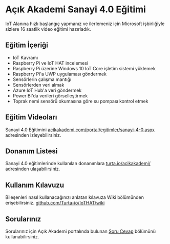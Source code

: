 # Açık Akademi Sanayi 4.0 Eğitimi

IoT Alanına hızlı başlangıç yapmanız ve ilerlemeniz için Microsoft işbirliğiyle sizlere 16 saatlik video eğitimi hazırladık.

## Eğitim İçeriği
- IoT Kavramı
- Raspberry Pi ve IoT HAT incelemesi
- Raspberry Pi üzerine Windows 10 IoT Core işletim sistemi yüklemek
- Raspberry Pi'a UWP uygulaması göndermek
- Sensörlerin çalışma mantığı
- Sensörlerden veri almak
- Azure IoT Hub'a veri göndermek
- Power BI'da verileri görselleştirmek
- Toprak nemi sensörü okumasına göre su pompası kontrol etmek

## Eğitim Videoları
Sanayi 4.0 Eğitimini  [acikakademi.com/portal/egitimler/sanayi-4-0.aspx](https://www.acikakademi.com/portal/egitimler/sanayi-4-0.aspx) adresinden izleyebilirsiniz.

## Donanım Listesi
Sanayi 4.0 eğitimlerinde kullanılan donanımlara [turta.io/acikakademi/](http://turta.io/acikakademi/") adresinden ulaşabilirsiniz.

## Kullanım Kılavuzu
Bileşenleri nasıl kullanacağınızı anlatan kılavuza Wiki bölümünden erişebilirsiniz. [github.com/Turta-io/IoTHAT/wiki](https://github.com/Turta-io/IoTHAT/wiki "IoT HAT Wiki")

## Sorularınız
Sorularınız için Açık Akademi portalında bulunan [Soru Cevap](https://sorucevap.acikakademi.com/) bölümünü kullanabilirsiniz.
